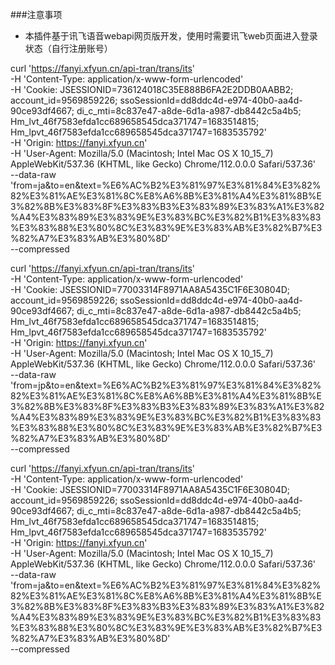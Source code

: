 ###注意事项


* 本插件基于讯飞语音webapi网页版开发，使用时需要讯飞web页面进入登录状态（自行注册账号）



curl 'https://fanyi.xfyun.cn/api-tran/trans/its' \
  -H 'Content-Type: application/x-www-form-urlencoded' \
  -H 'Cookie: JSESSIONID=736124018C35E888B6FA2E2DDB0AABB2; account_id=9569859226; ssoSessionId=dd8ddc4d-e974-40b0-aa4d-90ce93df4667; di_c_mti=8c837e47-a8de-6d1a-a987-db8442c5a4b5; Hm_lvt_46f7583efda1cc689658545dca371747=1683514815; Hm_lpvt_46f7583efda1cc689658545dca371747=1683535792' \
  -H 'Origin: https://fanyi.xfyun.cn' \
  -H 'User-Agent: Mozilla/5.0 (Macintosh; Intel Mac OS X 10_15_7) AppleWebKit/537.36 (KHTML, like Gecko) Chrome/112.0.0.0 Safari/537.36' \
  --data-raw 'from=ja&to=en&text=%E6%AC%B2%E3%81%97%E3%81%84%E3%82%82%E3%81%AE%E3%81%8C%E8%A6%8B%E3%81%A4%E3%81%8B%E3%82%8B%E3%83%8F%E3%83%B3%E3%83%89%E3%83%A1%E3%82%A4%E3%83%89%E3%83%9E%E3%83%BC%E3%82%B1%E3%83%83%E3%83%88%E3%80%8C%E3%83%9E%E3%83%AB%E3%82%B7%E3%82%A7%E3%83%AB%E3%80%8D' \
  --compressed
  


curl 'https://fanyi.xfyun.cn/api-tran/trans/its' \
  -H 'Content-Type: application/x-www-form-urlencoded' \
  -H 'Cookie: JSESSIONID=77003314F8971AA8A5435C1F6E30804D; account_id=9569859226; ssoSessionId=dd8ddc4d-e974-40b0-aa4d-90ce93df4667; di_c_mti=8c837e47-a8de-6d1a-a987-db8442c5a4b5; Hm_lvt_46f7583efda1cc689658545dca371747=1683514815; Hm_lpvt_46f7583efda1cc689658545dca371747=1683535792' \
  -H 'Origin: https://fanyi.xfyun.cn' \
  -H 'User-Agent: Mozilla/5.0 (Macintosh; Intel Mac OS X 10_15_7) AppleWebKit/537.36 (KHTML, like Gecko) Chrome/112.0.0.0 Safari/537.36' \
  --data-raw 'from=jp&to=en&text=%E6%AC%B2%E3%81%97%E3%81%84%E3%82%82%E3%81%AE%E3%81%8C%E8%A6%8B%E3%81%A4%E3%81%8B%E3%82%8B%E3%83%8F%E3%83%B3%E3%83%89%E3%83%A1%E3%82%A4%E3%83%89%E3%83%9E%E3%83%BC%E3%82%B1%E3%83%83%E3%83%88%E3%80%8C%E3%83%9E%E3%83%AB%E3%82%B7%E3%82%A7%E3%83%AB%E3%80%8D' \
  --compressed
  
curl 'https://fanyi.xfyun.cn/api-tran/trans/its' \
  -H 'Content-Type: application/x-www-form-urlencoded' \
  -H 'Cookie: JSESSIONID=77003314F8971AA8A5435C1F6E30804D; account_id=9569859226; ssoSessionId=dd8ddc4d-e974-40b0-aa4d-90ce93df4667; di_c_mti=8c837e47-a8de-6d1a-a987-db8442c5a4b5; Hm_lvt_46f7583efda1cc689658545dca371747=1683514815; Hm_lpvt_46f7583efda1cc689658545dca371747=1683535792' \
  -H 'Origin: https://fanyi.xfyun.cn' \
  -H 'User-Agent: Mozilla/5.0 (Macintosh; Intel Mac OS X 10_15_7) AppleWebKit/537.36 (KHTML, like Gecko) Chrome/112.0.0.0 Safari/537.36' \
  --data-raw 'from=ja&to=en&text=%E6%AC%B2%E3%81%97%E3%81%84%E3%82%82%E3%81%AE%E3%81%8C%E8%A6%8B%E3%81%A4%E3%81%8B%E3%82%8B%E3%83%8F%E3%83%B3%E3%83%89%E3%83%A1%E3%82%A4%E3%83%89%E3%83%9E%E3%83%BC%E3%82%B1%E3%83%83%E3%83%88%E3%80%8C%E3%83%9E%E3%83%AB%E3%82%B7%E3%82%A7%E3%83%AB%E3%80%8D' \
  --compressed

